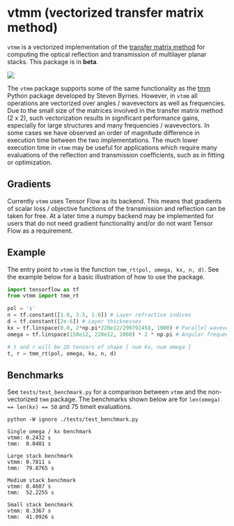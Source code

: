 # vtmm (vectorized transfer matrix method)

`vtmm` is a vectorized implementation of the [transfer matrix method](https://arxiv.org/abs/1603.02720) for computing the optical reflection and transmission of multilayer planar stacks. This package is in **beta**.

![](../master/img/spectrum_pcolor.png)

The `vtmm` package supports some of the same functionality as the [tmm](https://github.com/sbyrnes321/tmm) Python package developed by Steven Byrnes. However, in `vtmm` all operations are vectorized over angles / wavevectors as well as frequencies. Due to the small size of the matrices involved in the transfer matrix method (2 x 2), such vectorization results in significant performance gains, especially for large structures and many frequencies / wavevectors. In some cases we have observed an order of magnitude difference in execution time between the two implementations. The much lower execution time in `vtmm` may be useful for applications which require many evaluations of the reflection and transmission coefficients, such as in fitting or optimization.

## Gradients

Currently `vtmm` uses Tensor Flow as its backend. This means that gradients of scalar loss / objective functions of the transmission and reflection can be taken for free. At a later time a numpy backend may be implemented for users that do not need gradient functionality and/or do not want Tensor Flow as a requirement.

## Example

The entry point to `vtmm` is the function `tmm_rt(pol, omega, kx, n, d)`. See the example below for a basic illustration of how to use the package.

```python
import tensorflow as tf
from vtmm import tmm_rt

pol = 's'
n = tf.constant([1.0, 3.5, 1.0]) # Layer refractive indices 
d = tf.constant([2e-6]) # Layer thicknesses 
kx = tf.linspace(0.0, 2*np.pi*220e12/299792458, 1000) # Parallel wavevectors
omega = tf.linspace(150e12, 220e12, 1000) * 2 * np.pi # Angular frequencies

# t and r will be 2D tensors of shape [ num kx, num omega ]
t, r = tmm_rt(pol, omega, kx, n, d)
```

## Benchmarks

See `tests/test_benchmark.py` for a comparison between `vtmm` and the non-vectorized `tmm` package. The benchmarks shown below are for `len(omega) == len(kx) == 50` and 75 timeit evaluations.

```
python -W ignore ./tests/test_benchmark.py
```

```
Single omega / kx benchmark
vtmm: 0.2432 s
tmm:  0.0401 s

Large stack benchmark
vtmm: 0.7811 s
tmm:  79.8765 s

Medium stack benchmark
vtmm: 0.4607 s
tmm:  52.2255 s

Small stack benchmark
vtmm: 0.3367 s
tmm:  41.0926 s
```
